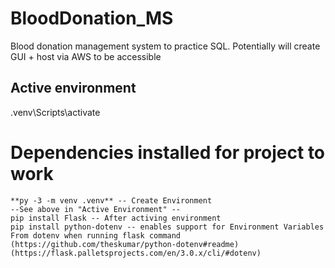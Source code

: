 # BloodDonation_MS
Blood donation management system to practice SQL. Potentially will create GUI + host via AWS to be accessible



## Active environment 
 .venv\Scripts\activate

# Dependencies installed for project to work
    **py -3 -m venv .venv** -- Create Environment
    --See above in "Active Environment" --
    pip install Flask -- After activing environment
    pip install python-dotenv -- enables support for Environment Variables From dotenv when running flask command (https://github.com/theskumar/python-dotenv#readme) (https://flask.palletsprojects.com/en/3.0.x/cli/#dotenv)

